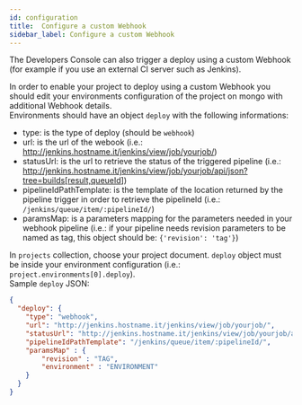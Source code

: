 ```yaml
---
id: configuration
title:  Configure a custom Webhook
sidebar_label: Configure a custom Webhook
---
```

The Developers Console can also trigger a deploy using a custom Webhook (for example if you use an external CI server such as Jenkins).

In order to enable your project to deploy using a custom Webhook you should edit your environments configuration of the project on mongo with additional Webhook details.  
Environments should have an object `deploy` with the following informations:  

* type: is the type of deploy (should be `webhook`)
* url: is the url of the webook (i.e.: <http://jenkins.hostname.it/jenkins/view/job/yourjob/>)
* statusUrl: is the url to retrieve the status of the triggered pipeline (i.e.: <http://jenkins.hostname.it/jenkins/view/job/yourjob/api/json?tree=builds[result,queueId>])
* pipelineIdPathTemplate: is the template of the location returned by the pipeline trigger in order to retrieve the pipelineId (i.e.: `/jenkins/queue/item/:pipelineId/`)
* paramsMap: is a parameters mapping for the parameters needed in your webhook pipeline (i.e.: if your pipeline needs revision parameters to be named as tag, this object should be: `{'revision': 'tag'}`)  

In `projects` collection, choose your project document. `deploy` object must be inside your environment configuration (i.e.: `project.environments[0].deploy`).  
Sample `deploy` JSON:  

```json
{
  "deploy": {
    "type": "webhook",
    "url": "http://jenkins.hostname.it/jenkins/view/job/yourjob/",
    "statusUrl": "http://jenkins.hostname.it/jenkins/view/job/yourjob/api/json?tree=builds[result,queueId]",
    "pipelineIdPathTemplate": "/jenkins/queue/item/:pipelineId/",
    "paramsMap" : {
        "revision" : "TAG",
        "environment" : "ENVIRONMENT"
    }
  }
}
```
